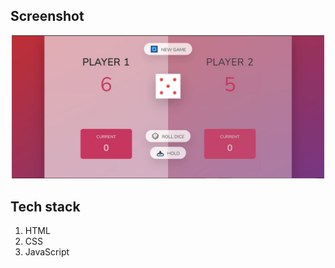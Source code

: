 ## Screenshot

<p align="center"><img src="screenshot.JPG" width="500" /></p>

## Tech stack

1. HTML
2. CSS
3. JavaScript
